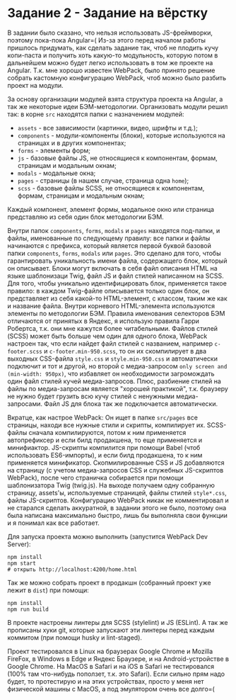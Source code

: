 # Задание 2 - Задание на вёрстку

В задании было сказано, что нельзя использовать JS-фреймворки, поэтому пока-пока Angular=( Из-за этого
перед началом работы пришлось придумать, как сделать задание так, чтоб не плодить кучу копи-паста и получить хоть 
какую-то модульность, которую потом в дальнейшем можно будет легко использовать в том же проекте на Angular. 
Т.к. мне хорошо известен WebPack, было принято решение собрать кастомную конфигурацию WebPack, чтоб можно было 
разбить проект на модули. 

За основу организации модулей взята структура проекта на Angular, а так же некоторые идеи БЭМ-методологии.
Организовать модули решил так: в корне `src` находятся папки с назначением модулей:
- `assets` - все зависимости (картинки, видео, шрифты и т.д.);
- `components` - модули-компоненты (блоки), которые используются на страницах и в других компонентах;
- `forms` - элементы форм;
- `js` - базовые файлы JS, не относящиеся к компонентам, формам, страницам и модальным окнам;
- `modals` - модальные окна;
- `pages` - страницы (в нашем случае, страница одна `home`);
- `scss` - базовые файлы SCSS, не относящиеся к компонентам, формам, страницам и модальным окнам;

Каждый компонент, элемент формы, модальное окно или страница представляю из себя один блок методологии БЭМ. 

Внутри папок `components`, `forms`, `modals` и `pages` находятся под-папки, и файлы, именованные по следующему
правилу: все папки и файлы начинаются с префикса, который является первой буквой базовой папки `components`, `forms`, 
`modals` или `pages`. Это сделано для того, чтобы гарантировать уникальность имени файла, содержащего блок, который
он описывает. Блоки могут включать в себя файл описания HTML на языке шаблонизаци Twig, файл JS и файл стилей
написанном на SCSS. Для того, чтобы уникально идентифицировать блок, применяется такое правило: в каждом Twig-файле
описывается только один блок, он представляет из себя какой-то HTML-элемент, с классом, таким же как и название файла.
Внутри корневого HTML-элемента используются элементы по методологии БЭМ. Правила именования селекторов БЭМ отличаются
от принятых в Яндекс, я использую правила Гарри Робертса, т.к. они мне кажутся более читабельными. Файлов стилей (SCSS)
может быть больше чем один для одного блока, WebPack настроен так, что если найдет файл стилей с названием, например
`c-footer.scss` и `c-footer.min-950.scss`, то он их скомпилирует в два выходных CSS-файла `style.css` и 
`style.min-950.css` и автоматически подключит и тот и другой, но второй с медиа-запросом 
`only screen and (min-width: 950px)`, что избавляет он необходимости загромождать один файл стилей кучей медиа-запросов.
Плюс, разбиение стилей на файлы по медиа-запросам является "хорошей практикой", т.к. браузеру не нужно будет грузить
всю кучу стилей с ненужными медиа-запросами. Файл JS для блока так же подключается автоматически.

Вкратце, как настрое WebPack: Он ищет в папке `src/pages` все страницы, находи все нужные стили и скрипты, компилирует 
их. SCSS-файлы сначала компилируются, потом к ним применяется автопрефиксер и если билд продакшена, то еще применяется
и минифиактор. JS-скрипты компилится при помощи Babel (чтоб использовать ES6-импорты), и если билд продакшена, то
к ним применяется минификатор. Скопмилированные CSS и JS добавляются на страницу (с учетом медиа-запросов CSS
и служебных JS-скриптов WebPack), после чего страничка собирается при помощи шаблонизатора Twig (twig.js). 
На выходе получаем одну собранную страницу, assets'ы, используемые страницей, файлы стилей `style*.css`, 
файлы JS-скриптов. Конфигурацию WebPack никак не комментировал и не старался сделать аккуратной, в задании этого 
не было, поэтому она была написана максимально быстро, лишь бы выполняла свои функции и я понимал как все работает. 

Для запуска проекта можно выполнить (запустится WebPack Dev Server):
~~~
npm install
npm start
# открыть http://localhost:4200/home.html
~~~

Так же можно собрать проект в продакшн (собранный проект уже лежит в `dist`) при помощи:
~~~
npm install
npm run build
~~~

В проекте настроены линтеры для SCSS (stylelint) и JS (ESLint). А так же прописаны хуки git, которые запускают
эти линтеры перед каждым коммитом (при помощи husky и lint-staged).

Проект тестировался в Linux на браузерах Google Chrome и Mozilla FireFox, в Windows в Edge и Яндекс Браузере, и 
на Android-устройстве в Google Chrome. На MacOS в Safari и на iOS в Safari не тестировался (100% там что-нибудь 
поползет, т.к. это Safari). Если сильно прям надо будет, то протестирую и на этих устройствах, просто у меня нет физической 
машины с MacOS, а под эмулятором очень все долго=(

